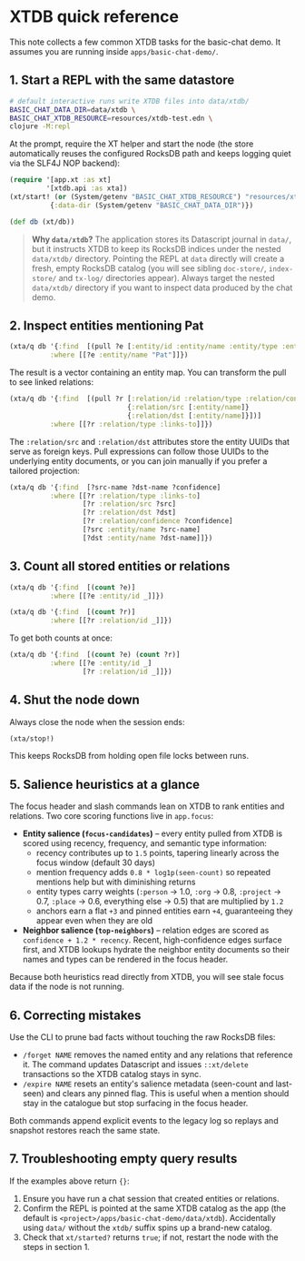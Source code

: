 # XTDB quick reference

This note collects a few common XTDB tasks for the basic-chat demo. It assumes
you are running inside `apps/basic-chat-demo/`.

## 1. Start a REPL with the same datastore

```bash
# default interactive runs write XTDB files into data/xtdb/
BASIC_CHAT_DATA_DIR=data/xtdb \
BASIC_CHAT_XTDB_RESOURCE=resources/xtdb-test.edn \
clojure -M:repl
```

At the prompt, require the XT helper and start the node (the store
automatically reuses the configured RocksDB path and keeps logging quiet via the
SLF4J NOP backend):

```clojure
(require '[app.xt :as xt]
         '[xtdb.api :as xta])
(xt/start! (or (System/getenv "BASIC_CHAT_XTDB_RESOURCE") "resources/xtdb-test.edn")
          {:data-dir (System/getenv "BASIC_CHAT_DATA_DIR")})

(def db (xt/db))
```

> **Why `data/xtdb`?** The application stores its Datascript journal in
> `data/`, but it instructs XTDB to keep its RocksDB indices under the nested
> `data/xtdb/` directory. Pointing the REPL at `data` directly will create a
> fresh, empty RocksDB catalog (you will see sibling `doc-store/`, `index-store/`
> and `tx-log/` directories appear). Always target the nested `data/xtdb/`
> directory if you want to inspect data produced by the chat demo.

## 2. Inspect entities mentioning Pat

```clojure
(xta/q db '{:find  [(pull ?e [:entity/id :entity/name :entity/type :entity/seen-count :entity/last-seen :entity/pinned?])]
          :where [[?e :entity/name "Pat"]]})
```

The result is a vector containing an entity map. You can transform the pull to
see linked relations:

```clojure
(xta/q db '{:find  [(pull ?r [:relation/id :relation/type :relation/confidence :relation/last-seen
                             {:relation/src [:entity/name]}
                             {:relation/dst [:entity/name]}])]
          :where [[?r :relation/type :links-to]]})
```

The `:relation/src` and `:relation/dst` attributes store the entity UUIDs that
serve as foreign keys. Pull expressions can follow those UUIDs to the
underlying entity documents, or you can join manually if you prefer a tailored
projection:

```clojure
(xta/q db '{:find  [?src-name ?dst-name ?confidence]
          :where [[?r :relation/type :links-to]
                  [?r :relation/src ?src]
                  [?r :relation/dst ?dst]
                  [?r :relation/confidence ?confidence]
                  [?src :entity/name ?src-name]
                  [?dst :entity/name ?dst-name]]})
```

## 3. Count all stored entities or relations

```clojure
(xta/q db '{:find  [(count ?e)]
          :where [[?e :entity/id _]]})

(xta/q db '{:find  [(count ?r)]
          :where [[?r :relation/id _]]})
```

To get both counts at once:

```clojure
(xta/q db '{:find  [(count ?e) (count ?r)]
          :where [[?e :entity/id _]
                  [?r :relation/id _]]})
```

## 4. Shut the node down

Always close the node when the session ends:

```clojure
(xta/stop!)
```

This keeps RocksDB from holding open file locks between runs.

## 5. Salience heuristics at a glance

The focus header and slash commands lean on XTDB to rank entities and
relations. Two core scoring functions live in `app.focus`:

* **Entity salience (`focus-candidates`)** – every entity pulled from XTDB is
  scored using recency, frequency, and semantic type information:
  * recency contributes up to `1.5` points, tapering linearly across the focus
    window (default 30 days)
  * mention frequency adds `0.8 * log1p(seen-count)` so repeated mentions help
    but with diminishing returns
  * entity types carry weights (`:person` → 1.0, `:org` → 0.8, `:project` → 0.7,
    `:place` → 0.6, everything else → 0.5) that are multiplied by `1.2`
  * anchors earn a flat `+3` and pinned entities earn `+4`, guaranteeing they
    appear even when they are old
* **Neighbor salience (`top-neighbors`)** – relation edges are scored as
  `confidence + 1.2 * recency`. Recent, high-confidence edges surface first,
  and XTDB lookups hydrate the neighbor entity documents so their names and
  types can be rendered in the focus header.

Because both heuristics read directly from XTDB, you will see stale focus data
if the node is not running.

## 6. Correcting mistakes

Use the CLI to prune bad facts without touching the raw RocksDB files:

* `/forget NAME` removes the named entity and any relations that reference it.
  The command updates Datascript and issues `::xt/delete` transactions so the
  XTDB catalog stays in sync.
* `/expire NAME` resets an entity's salience metadata (seen-count and
  last-seen) and clears any pinned flag. This is useful when a mention should
  stay in the catalogue but stop surfacing in the focus header.

Both commands append explicit events to the legacy log so replays and snapshot
restores reach the same state.

## 7. Troubleshooting empty query results

If the examples above return `{}`:

1. Ensure you have run a chat session that created entities or relations.
2. Confirm the REPL is pointed at the same XTDB catalog as the app (the default
   is `<project>/apps/basic-chat-demo/data/xtdb`). Accidentally using `data/`
   without the `xtdb/` suffix spins up a brand-new catalog.
3. Check that `xt/started?` returns `true`; if not, restart the node with the
   steps in section 1.
